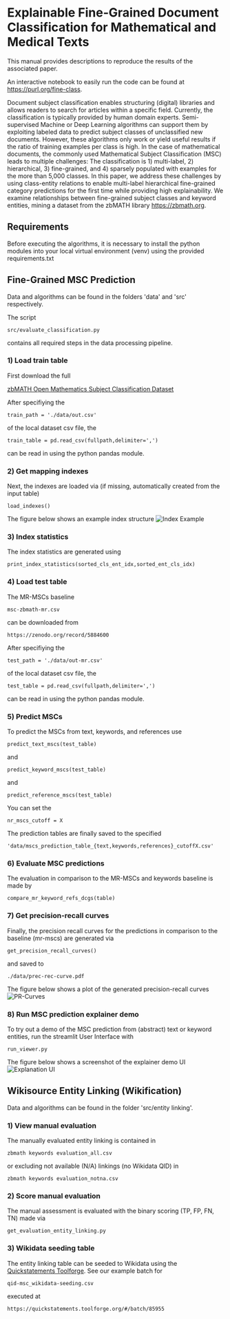# Explainable Fine-Grained Document Classification for Mathematical and Medical Texts

This manual provides descriptions to reproduce the results of the associated paper.

An interactive notebook to easily run the code can be found at https://purl.org/fine-class.

Document subject classification enables structuring (digital) libraries and allows readers to search for articles within a specific field.
Currently, the classification is typically provided by human domain experts.
Semi-supervised Machine or Deep Learning algorithms can support them by exploiting labeled data to predict subject classes of unclassified new documents.
However, these algorithms only work or yield useful results if the ratio of training examples per class is high.
In the case of mathematical documents, the commonly used Mathematical Subject Classification (MSC) leads to multiple challenges: The classification is 1) multi-label, 2) hierarchical, 3) fine-grained, and 4) sparsely populated with examples for the more than 5,000 classes.
In this paper, we address these challenges by using class-entity relations to enable multi-label hierarchical fine-grained category predictions for the first time while providing high explainability.
We examine relationships between fine-grained subject classes and keyword entities, mining a dataset from the zbMATH library https://zbmath.org.

## Requirements

Before executing the algorithms, it is necessary to install the python modules into your local virtual environment (venv) using the provided requirements.txt

## Fine-Grained MSC Prediction

Data and algorithms can be found in the folders 'data' and 'src' respectively.

The script
```
src/evaluate_classification.py
```
contains all required steps in the data processing pipeline.

### 1) Load train table

First download the full

[zbMATH Open Mathematics Subject Classification Dataset](https://zenodo.org/record/6448360)

After specifiying the
```
train_path = './data/out.csv'
```
of the local dataset csv file, the
```
train_table = pd.read_csv(fullpath,delimiter=',')
```
can be read in using the python pandas module.

### 2) Get mapping indexes

Next, the indexes are loaded via (if missing, automatically created from the input table)
```
load_indexes()
```
The figure below shows an example index structure
![Index Example](fig/index-example.png)

### 3) Index statistics

The index statistics are generated using
```
print_index_statistics(sorted_cls_ent_idx,sorted_ent_cls_idx)
```

### 4) Load test table

The MR-MSCs baseline
```
msc-zbmath-mr.csv
```
can be downloaded from
```
https://zenodo.org/record/5884600
```

After specifiying the
```
test_path = './data/out-mr.csv'
```
of the local dataset csv file, the
```
test_table = pd.read_csv(fullpath,delimiter=',')
```
can be read in using the python pandas module.

### 5) Predict MSCs

To predict the MSCs from text, keywords, and references use
```
predict_text_mscs(test_table)
```
and
```
predict_keyword_mscs(test_table)
```
and
```
predict_reference_mscs(test_table)
```
You can set the
```
nr_mscs_cutoff = X
```
The prediction tables are finally saved to the specified
```
'data/mscs_prediction_table_{text,keywords,references}_cutoffX.csv'
```

### 6) Evaluate MSC predictions

The evaluation in comparison to the MR-MSCs and keywords baseline is made by
```
compare_mr_keyword_refs_dcgs(table)
```

### 7) Get precision-recall curves

Finally, the precision recall curves for the predictions in comparison to the baseline (mr-mscs) are generated via
```
get_precision_recall_curves()
```
and saved to
```
./data/prec-rec-curve.pdf
```
The figure below shows a plot of the generated precision-recall curves
![PR-Curves](fig/prec-rec-curve.png)

### 8) Run MSC prediction explainer demo
To try out a demo of the MSC prediction from (abstract) text or keyword entities, run the streamlit User Interface with
```
run_viewer.py
```
The figure below shows a screenshot of the explainer demo UI
![Explanation UI](fig/explanation-UI.png)

## Wikisource Entity Linking (Wikification)

Data and algorithms can be found in the folder 'src/entity linking'.

### 1) View manual evaluation

The manually evaluated entity linking is contained in
```
zbmath keywords evaluation_all.csv
```
or excluding not available (N/A) linkings (no Wikidata QID) in
```
zbmath keywords evaluation_notna.csv
```

### 2) Score manual evaluation

The manual assessment is evaluated with the binary scoring (TP, FP, FN, TN) made via
```
get_evaluation_entity_linking.py
```

### 3) Wikidata seeding table

The entity linking table can be seeded to Wikidata using the
[Quickstatements Toolforge](https://quickstatements.toolforge.org).
See our example batch for
```
qid-msc_wikidata-seeding.csv
```
executed at
```
https://quickstatements.toolforge.org/#/batch/85955
```
